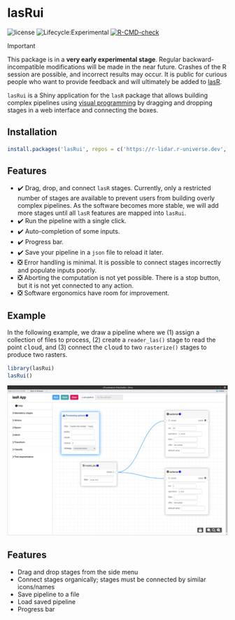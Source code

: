 # lasRui

![license](https://img.shields.io/badge/Licence-GPL--3-blue.svg)
![Lifecycle:Experimental](https://img.shields.io/badge/Lifecycle-Experimental-990000)
[![R-CMD-check](https://github.com/r-lidar/lasR/actions/workflows/R-CMD-check.yaml/badge.svg)](https://github.com/r-lidar/lasRui/actions/workflows/R-CMD-check.yaml)

> [!IMPORTANT]  
> This package is in a **very early experimental stage**. Regular backward-incompatible modifications will be made in the near future. Crashes of the R session are possible, and incorrect results may occur. It is public for curious people who want to provide feedback and will ultimately be added to [lasR](https://github.com/r-lidar/lasR).

`lasRui` is a Shiny application for the `lasR` package that allows building complex pipelines using [visual programming](https://bitspark.de/blog/what-is-visual-programming) by dragging and dropping stages in a web interface and connecting the boxes.

## Installation

```r
install.packages('lasRui', repos = c('https://r-lidar.r-universe.dev', 'https://cloud.r-project.org'))
```

## Features

- :heavy_check_mark: Drag, drop, and connect `lasR` stages. Currently, only a restricted number of stages are available to prevent users from building overly complex pipelines. As the software becomes more stable, we will add more stages until all `lasR` features are mapped into `lasRui`.
- :heavy_check_mark: Run the pipeline with a single click.
- :heavy_check_mark: Auto-completion of some inputs.
- :heavy_check_mark: Progress bar.
- :heavy_check_mark: Save your pipeline in a `json` file to reload it later.
- :negative_squared_cross_mark: Error handling is minimal. It is possible to connect stages incorrectly and populate inputs poorly.
- :negative_squared_cross_mark: Aborting the computation is not yet possible. There is a stop button, but it is not yet connected to any action.
- :negative_squared_cross_mark: Software ergonomics have room for improvement.


## Example

In the following example, we draw a pipeline where we (1) assign a collection of files to process, (2) create a `reader_las()` stage to read the point <kbd>cloud</kbd>, and (3) connect the <kbd>cloud</kbd> to two `rasterize()` stages to produce two rasters.

``` r
library(lasRui)
lasRui()
```

![](./man/figures/ui.png)

## Features

- Drag and drop stages from the side menu
- Connect stages organically; stages must be connected by similar icons/names
- Save pipeline to a file
- Load saved pipeline
- Progress bar

